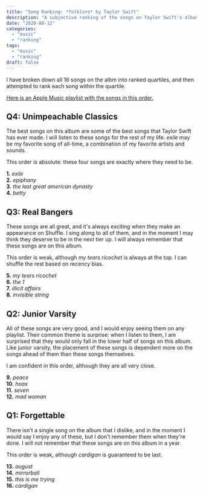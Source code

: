 ```yaml
---
title: "Song Ranking: *folklore* by Taylor Swift"
description: "A subjective ranking of the songs on Taylor Swift's album, *folklore*."
date: "2020-08-12"
categories:
  - "music"
  - "ranking"
tags:
  - "music"
  - "ranking"
draft: false
---
```


I have broken down all 16 songs on the albm into ranked quartiles, and then attempted to rank each song within the quartile.

[Here is an Apple Music playlist with the songs in this order.](https://music.apple.com/us/playlist/ranked-folklore/pl.u-pVbYtZ7d3yB)

## Q4: Unimpeachable Classics

The best songs on this album are some of the best songs that Taylor Swift has ever made. I will listen to these songs for the rest of my life. *exile* may be my favorite song of all-time, a combination of my favorite artists and sounds.

This order is absolute: these four songs are exactly where they need to be.

**1\.** *exile*  
**2\.** *epiphany*  
**3\.** *the last great american dynasty*  
**4\.** *betty*  

## Q3: Real Bangers

These songs are all great, and it's always exciting when they make an appearance on Shuffle. I sing along to all of them, and in the moment I may think they deserve to be in the next tier up. I will always remember that these songs are on this album.

This order is weak, although *my tears ricochet* is always at the top. I can shuffle the rest based on recency bias.

**5\.** *my tears ricochet*  
**6\.** *the 1*  
**7\.** *illicit affairs*  
**8\.** *invisible string*  

## Q2: Junior Varsity

All of these songs are very good, and I would enjoy seeing them on any playlist. Their common theme is surprise: when I listen to them, I am surprised that they would only fall in the lower half of songs on this album. Like junior varsity, the placement of these songs is dependent more on the songs ahead of them than these songs themselves.

I am confident in this order, although they are all very close.

**9\.** *peace*  
**10\.** *hoax*  
**11\.** *seven*  
**12\.** *mad woman*  

## Q1: Forgettable

There isn't a single song on the album that I dislike, and in the moment I would say I enjoy any of these, but I don't remember them when they're done. I will not remember that these songs are on this album in a year.

This order is weak, although *cardigan* is guaranteed to be last.

**13\.** *august*  
**14\.** *mirrorball*  
**15\.** *this is me trying*  
**16\.** *cardigan*  
